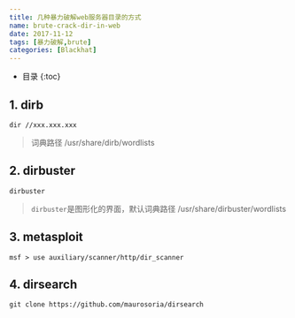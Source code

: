 ```yaml
---
title: 几种暴力破解web服务器目录的方式
name: brute-crack-dir-in-web
date: 2017-11-12
tags: [暴力破解,brute]
categories: [Blackhat]
---
```


* 目录
{:toc}

## 1. dirb

```shell
dir //xxx.xxx.xxx
```

> 词典路径 /usr/share/dirb/wordlists

## 2. dirbuster

```shell
dirbuster
```
> `dirbuster`是图形化的界面，默认词典路径 /usr/share/dirbuster/wordlists


## 3. metasploit

```shell
msf > use auxiliary/scanner/http/dir_scanner
```

## 4. dirsearch

```shell
git clone https://github.com/maurosoria/dirsearch
```
